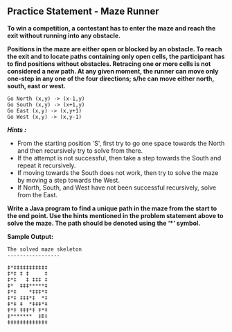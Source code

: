## Practice Statement - Maze Runner

**To win a competition, a contestant has to enter the maze and reach the exit without running into any obstacle.**

**Positions in the maze are either open or blocked by an obstacle. To reach the exit and to locate paths containing only open cells, the participant has to find positions without obstacles. Retracing one or more cells is not considered a new path. At any given moment, the runner can move only one-step in any one of the four directions; s/he can move either north, south, east or west.**

    Go North (x,y) -> (x-1,y)
    Go South (x,y) -> (x+1,y)
    Go East (x,y) -> (x,y+1)
    Go West (x,y) -> (x,y-1)
***Hints :***

- From the starting position 'S', first try to go one space towards the North and then recursively try to solve from there.
- If the attempt is not successful,  then take a step towards the South and repeat it recursively.
- If moving towards the South does not work, then try to solve the maze by moving a step towards the West.
- If North, South, and West have not been successful recursively, solve from the East.

**Write a Java program to find a unique path in the maze from the start to the end point. Use the hints mentioned in the problem statement above to solve the maze. The path should be denoted using the ‘*’ symbol.**

**Sample Output:**

    The solved maze skeleton
    -----------------

    ‡*‡‡‡‡‡‡‡‡‡‡‡
    ‡*‡ ‡ ‡     ‡
    ‡*‡   ‡ ‡‡‡ ‡
    ‡*  ‡‡‡*****‡
    ‡*‡    *‡‡‡*‡
    ‡*‡ ‡‡‡*‡  *‡
    ‡*‡ ‡  *‡‡‡*‡
    ‡*‡ ‡‡‡*‡ ‡*‡
    ‡*******  ‡E‡
    ‡‡‡‡‡‡‡‡‡‡‡‡‡